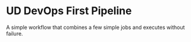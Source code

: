 # UD DevOps First Pipeline

A simple workflow that combines a few simple jobs and executes without failure.
